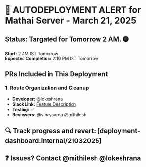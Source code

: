 # 🚀 AUTODEPLOYMENT ALERT for Mathai Server - March 21, 2025

## Status: Targated for Tomorrow 2 AM. 🟡
**Start:** 2 AM IST Tomorrow  
**Expected Completion:** 2:10 PM IST Tomorrow  

## PRs Included in This Deployment

### 1. Route Organization and Cleanup
- **Developer:** @lokeshrana
- **Slack Link:** [Feature Description](https://company-workspace.slack.com/archives/C04FRGHTN3K/p1716394528364259)
- **Testing:** ✅
- **Reviewers:** @vinaysarda @mithilesh

## 🔍 Track progress and revert: [deployment-dashboard.internal/21032025]
## ❓ Issues? Contact @mithilesh @lokeshrana 
